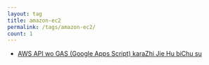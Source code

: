 ```yaml
---
layout: tag
title: amazon-ec2
permalink: /tags/amazon-ec2/
count: 1
---
```


- [AWS API wo GAS (Google Apps Script) karaZhi Jie Hu biChu su](https://akkinoc.dev/posts/2022/05/15/aws-api-from-google-apps-script/)
